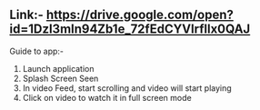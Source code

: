 ## Link:- https://drive.google.com/open?id=1DzI3mIn94Zb1e_72fEdCYVlrfllx0QAJ

Guide to app:-
1) Launch application
2) Splash Screen Seen
3) In video Feed, start scrolling and video will start playing
4) Click on video to watch it in full screen mode
